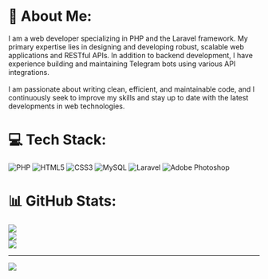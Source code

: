 # 💫 About Me:
I am a web developer specializing in PHP and the Laravel framework. My primary expertise lies in designing and developing robust, scalable web applications and RESTful APIs. In addition to backend development, I have experience building and maintaining Telegram bots using various API integrations.<br><br>I am passionate about writing clean, efficient, and maintainable code, and I continuously seek to improve my skills and stay up to date with the latest developments in web technologies.


# 💻 Tech Stack:
![PHP](https://img.shields.io/badge/php-%23777BB4.svg?style=for-the-badge&logo=php&logoColor=white) ![HTML5](https://img.shields.io/badge/html5-%23E34F26.svg?style=for-the-badge&logo=html5&logoColor=white) ![CSS3](https://img.shields.io/badge/css3-%231572B6.svg?style=for-the-badge&logo=css3&logoColor=white) ![MySQL](https://img.shields.io/badge/mysql-4479A1.svg?style=for-the-badge&logo=mysql&logoColor=white) ![Laravel](https://img.shields.io/badge/laravel-%23FF2D20.svg?style=for-the-badge&logo=laravel&logoColor=white) ![Adobe Photoshop](https://img.shields.io/badge/adobe%20photoshop-%2331A8FF.svg?style=for-the-badge&logo=adobe%20photoshop&logoColor=white)
# 📊 GitHub Stats:
![](https://github-readme-stats.vercel.app/api?username=rasoulfallah&theme=dark&hide_border=false&include_all_commits=false&count_private=false)<br/>
![](https://nirzak-streak-stats.vercel.app/?user=rasoulfallah&theme=dark&hide_border=false)<br/>
![](https://github-readme-stats.vercel.app/api/top-langs/?username=rasoulfallah&theme=dark&hide_border=false&include_all_commits=false&count_private=false&layout=compact)

---
[![](https://visitcount.itsvg.in/api?id=rasoulfallah&icon=0&color=0)](https://visitcount.itsvg.in)

<!-- Proudly created with GPRM ( https://gprm.itsvg.in ) -->
